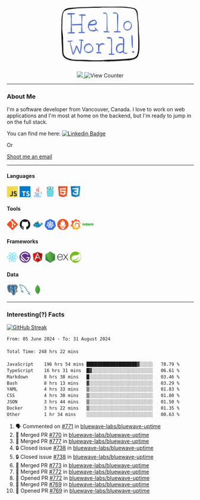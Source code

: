 <div align="center">
    <img src="./img/hello_world.webp" height="200px" width="">
    <div>
        <a href="https://www.linkedin.com/in/ajhollid">
            <img src="https://img.shields.io/badge/LinkedIn-blue"/>
        </a>
        <img src="https://komarev.com/ghpvc/?username=ajhollid&color=yellow" alt="View Counter">
    </div>
</div>

---

### About Me

I'm a software developer from Vancouver, Canada. I love to work on web applications and I'm most at home on the backend, but I'm ready to jump in on the full stack.

You can find me here: [![Linkedin Badge](https://img.shields.io/badge/-ajhollid-blue?style=flat&logo=Linkedin&logoColor=white)](https://www.linkedin.com/in/ajhollid)

Or

[Shoot me an email](mailto:ajhollid@gmail.com)

---

#### Languages

<div>
    <img src="./img/devicons/javascript-original.svg" width=30 height=30 alt="JavaScript">
    <img src="/img/devicons/typescript-original.svg" width=30 height=30 alt="TypeScript">
    <img src="./img/devicons/java-original.svg" width=30 height=30 alt="Java">
    <img src="./img/devicons/go-original.svg" width=30 height=30 alt="Golang">
    <img src="./img/devicons/html5-original.svg" width=30 height=30 alt="HTML 5">
    <img src="./img/devicons/css3-original.svg" width=30 height=30 alt="CSS 3">
</div>

#### Tools

<div>
    <img src="./img/devicons/git-original.svg" width=30 height=30 alt="Git">
    <img src="./img/devicons/github-original.svg" width=30 height=30 alt="Github">
    <img src="./img/devicons/docker-original.svg" width=30 
    height=30 alt="Docker">
    <img src="./img/devicons/kubernetes-original.svg" width=30 height=30 alt="K8">
    <img src="./img/devicons/prometheus-original.svg" width=30 height=30 alt="Prometheus">
    <img src="./img/devicons/grafana-original.svg" width=30 height=30 alt="Grafana">
    <img src="./img/devicons/nginx-original.svg" width=30 height=30 alt="Nginx">
</div>

#### Frameworks

<div>
    <img src="./img/devicons/react-original.svg" width=30 height=30 alt="React">
    <img src="./img/devicons/gatsby-original.svg" width=30 height=30 alt="Gatsby">
    <img src="./img/devicons/angularjs-original.svg" width=30 height=30 alt="AngularJS">
    <img src="./img/devicons/nodejs-original.svg" width=30 height=30 alt="NodeJS">
    <img src="./img/devicons/express-original.svg" width=30 height=30 alt="Express">
    <img src="./img/devicons/spring-original.svg" width=30 height=30 alt="Spring">
</div>

#### Data

<div>
    <img src="./img/devicons/postgresql-original.svg" width=30 height=30 alt="Postgresql">
    <img src="./img/devicons/mysql-original.svg" width=30 height=30 alt="Mysql">
    <img src="./img/devicons/mongodb-original.svg" width=30 height=30 alt="MongoDB">
</div>

---

### Interesting(?) Facts

[![GitHub Streak](http://github-readme-streak-stats.herokuapp.com?user=ajhollid)](https://git.io/streak-stats)

 <!--START_SECTION:waka-->

```txt
From: 05 June 2024 - To: 31 August 2024

Total Time: 248 hrs 22 mins

JavaScript    196 hrs 54 mins ███████████████████▓░░░░░   78.79 %
TypeScript    16 hrs 31 mins  █▓░░░░░░░░░░░░░░░░░░░░░░░   06.61 %
Markdown      8 hrs 38 mins   █░░░░░░░░░░░░░░░░░░░░░░░░   03.46 %
Bash          8 hrs 13 mins   ▓░░░░░░░░░░░░░░░░░░░░░░░░   03.29 %
YAML          4 hrs 33 mins   ▒░░░░░░░░░░░░░░░░░░░░░░░░   01.83 %
CSS           4 hrs 30 mins   ▒░░░░░░░░░░░░░░░░░░░░░░░░   01.80 %
JSON          3 hrs 44 mins   ▒░░░░░░░░░░░░░░░░░░░░░░░░   01.50 %
Docker        3 hrs 22 mins   ▒░░░░░░░░░░░░░░░░░░░░░░░░   01.35 %
Other         1 hr 34 mins    ░░░░░░░░░░░░░░░░░░░░░░░░░   00.63 %
```

<!--END_SECTION:waka-->


<!--START_SECTION:activity-->
1. 🗣 Commented on [#771](https://github.com/bluewave-labs/bluewave-uptime/issues/771#issuecomment-2323716004) in [bluewave-labs/bluewave-uptime](https://github.com/bluewave-labs/bluewave-uptime)
2. 🎉 Merged PR [#770](https://github.com/bluewave-labs/bluewave-uptime/pull/770) in [bluewave-labs/bluewave-uptime](https://github.com/bluewave-labs/bluewave-uptime)
3. 🎉 Merged PR [#777](https://github.com/bluewave-labs/bluewave-uptime/pull/777) in [bluewave-labs/bluewave-uptime](https://github.com/bluewave-labs/bluewave-uptime)
4. 🔒 Closed issue [#738](https://github.com/bluewave-labs/bluewave-uptime/issues/738) in [bluewave-labs/bluewave-uptime](https://github.com/bluewave-labs/bluewave-uptime)
5. 🔒 Closed issue [#738](https://github.com/bluewave-labs/bluewave-uptime/issues/738) in [bluewave-labs/bluewave-uptime](https://github.com/bluewave-labs/bluewave-uptime)
6. 🎉 Merged PR [#773](https://github.com/bluewave-labs/bluewave-uptime/pull/773) in [bluewave-labs/bluewave-uptime](https://github.com/bluewave-labs/bluewave-uptime)
7. 🎉 Merged PR [#772](https://github.com/bluewave-labs/bluewave-uptime/pull/772) in [bluewave-labs/bluewave-uptime](https://github.com/bluewave-labs/bluewave-uptime)
8. 💪 Opened PR [#772](https://github.com/bluewave-labs/bluewave-uptime/pull/772) in [bluewave-labs/bluewave-uptime](https://github.com/bluewave-labs/bluewave-uptime)
9. 🎉 Merged PR [#769](https://github.com/bluewave-labs/bluewave-uptime/pull/769) in [bluewave-labs/bluewave-uptime](https://github.com/bluewave-labs/bluewave-uptime)
10. 💪 Opened PR [#769](https://github.com/bluewave-labs/bluewave-uptime/pull/769) in [bluewave-labs/bluewave-uptime](https://github.com/bluewave-labs/bluewave-uptime)
<!--END_SECTION:activity-->
